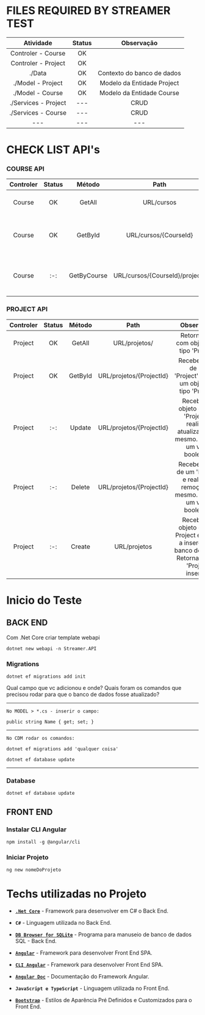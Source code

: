 # FILES REQUIRED BY STREAMER TEST

| Atividade | Status  | Observação  |
| :---:   | :-: | :-: |
| Controler - Course | OK |  |
| Controler - Project | OK |  |
| ./Data | OK | Contexto do banco de dados |
| ./Model - Project | OK | Modelo da Entidade Project |
| ./Model - Course | OK | Modelo da Entidade Course |
| ./Services - Project | --- | CRUD |
| ./Services - Course | --- | CRUD |
|---|---|---|

# CHECK LIST API's

### COURSE API

| Controler | Status  | Método  | Path  | Observação  |
| :---:   | :-: | :-: | :-: | :-: |
| Course | OK | GetAll | URL/cursos  | Retorna lista com objetos do tipo 'Course'. |
| Course | OK | GetById | URL/cursos/{CourseId}  | Recebe um ID de um 'Course'.Retorna um objeto do tipo 'Course'. |
| Course | :-: | GetByCourse | URL/cursos/{CourseId}/projects  | Recebe um ID de um 'Course'. Retorna uma lista genérica de 'Project'.  |


### PROJECT API

| Controler | Status  | Método  | Path  | Observação  |
| :---:   | :-: | :-: | :-: | :-: |
| Project | OK | GetAll | URL/projetos/  | Retorna lista com objetos do tipo 'Project'. |
| Project | OK | GetById | URL/projetos/{ProjectId}  | Recebe um ID de um 'Project'.Retorna um objeto do tipo 'Project'. |
| Project | :-: | Update | URL/projetos/{ProjectId}  | Recebe um objeto do tipo 'Project' e realiza a atualização do mesmo. Retorna um valor booleano.  |
| Project | :-: | Delete | URL/projetos/{ProjectId}  | Recebe um ID de um 'Project' e realizar a remoção do mesmo. Retorna um valor booleano.  |
| Project | :-: | Create | URL/projetos  | Recebe um objeto do tipo Project e realiza a inserção no banco de dados. Retorna o Id do 'Project' inserido.  |

# Inicio do Teste

## BACK END

Com .Net Core criar template webapi

    dotnet new webapi -n Streamer.API

### Migrations

    dotnet ef migrations add init

Qual campo que vc adicionou e onde?
Quais foram os comandos que precisou rodar para que o banco de dados fosse atualizado?

---
    No MODEL > *.cs - inserir o campo:

    public string Name { get; set; }

---

    No CDM rodar os comandos:

    dotnet ef migrations add 'qualquer coisa'

    dotnet ef database update

---


### Database

    dotnet ef database update



## FRONT END

### Instalar CLI Angular

    npm install -g @angular/cli

### Iniciar Projeto

    ng new nomeDoProjeto

# Techs utilizadas no Projeto


* [**`.Net Core`**](https://dotnet.microsoft.com/download) - Framework para desenvolver em C# o Back End.

* **`C#`** - Linguagem utilizada no Back End.

* [**`DB Browser for SQLite`**](https://sqlitebrowser.org/dl/) - Programa para manuseio de banco de dados SQL - Back End.

* [**`Angular`**](https://angular.io/) - Framework para desenvolver Front End SPA.

* [**`CLI Angular`**](https://cli.angular.io/) - Framework para desenvolver Front End SPA.

* [**`Angular Doc`**]() - Documentação do Framework Angular.

* **`JavaScript e TypeScript`** - Linguagem utilizada no Front End.

* [**`Bootstrap`**]() - Estilos de Aparência Pré Definidos e Customizados para o Front End.